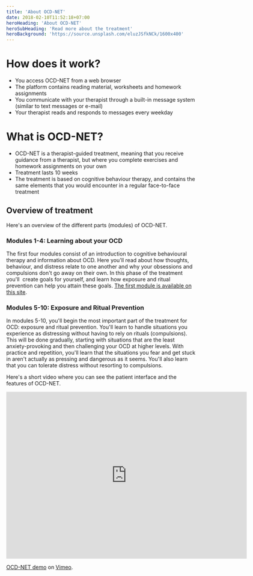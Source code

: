 ```yaml
---
title: 'About OCD-NET'
date: 2018-02-10T11:52:18+07:00
heroHeading: 'About OCD-NET'
heroSubHeading: 'Read more about the treatment'
heroBackground: 'https://source.unsplash.com/eluzJSfkNCk/1600x400'
---
```


# How does it work?

<ul>
    <li>You access OCD-NET from a web browser</li>
    <li>The platform contains reading material, worksheets and homework assignments</li>
    <li>You communicate with your therapist through a built-in message system (similar to text messages or e-mail)</li>
    <li>Your therapist reads and responds to messages every weekday</li>
</ul>

# What is OCD-NET?

<ul>
    <li>OCD-NET is a therapist-guided treatment, meaning that you receive guidance from a therapist, but where you complete exercises and homework assignments on your own</li>
    <li>Treatment lasts 10 weeks</li>
    <li>The treatment is based on cognitive behaviour therapy, and contains the same elements that you would encounter in a regular face-to-face treatment</li>
</ul>

## Overview of treatment

Here's an overview of the different parts (modules) of OCD-NET.

### Modules 1-4: Learning about your OCD

The first four modules consist of an introduction to cognitive behavioural therapy and information about OCD. Here you'll read about how thoughts, behaviour, and distress relate to one another and why your obsessions and compulsions don't go away on their own. In this phase of the treatment you'll  create goals for yourself, and learn how exposure and ritual prevention can help you attain these goals. [The first module is available on this site](http://www.ocd-net.com/explore/).

### Modules 5-10: Exposure and Ritual Prevention

In modules 5-10, you'll begin the most important part of the treatment for OCD: exposure and ritual prevention. You'll learn to handle situations you experience as distressing without having to rely on rituals (compulsions). This will be done gradually, starting with situations that are the least anxiety-provoking and then challenging your OCD at higher levels. With practice and repetition, you'll learn that the situations you fear and get stuck in aren't actually as pressing and dangerous as it seems. You'll also learn that you can tolerate distress without resorting to compulsions.

Here's a short video where you can see the patient interface and the features of OCD-NET.

<iframe src="https://player.vimeo.com/video/345008016" width="640" height="444" frameborder="0" allow="autoplay; fullscreen" allowfullscreen></iframe>
<p><a href="https://vimeo.com/345008016">OCD-NET demo</a> on <a href="https://vimeo.com">Vimeo</a>.</p>
